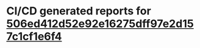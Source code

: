 # CI/CD generated reports for [506ed412d52e92e16275dff97e2d157c1cf1e6f4](https://github.com/hydephp/develop/commit/506ed412d52e92e16275dff97e2d157c1cf1e6f4)
